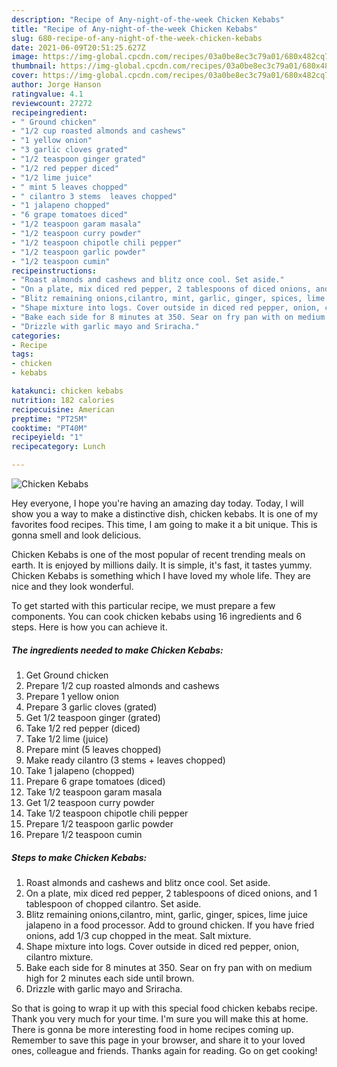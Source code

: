 ```yaml
---
description: "Recipe of Any-night-of-the-week Chicken Kebabs"
title: "Recipe of Any-night-of-the-week Chicken Kebabs"
slug: 680-recipe-of-any-night-of-the-week-chicken-kebabs
date: 2021-06-09T20:51:25.627Z
image: https://img-global.cpcdn.com/recipes/03a0be8ec3c79a01/680x482cq70/chicken-kebabs-recipe-main-photo.jpg
thumbnail: https://img-global.cpcdn.com/recipes/03a0be8ec3c79a01/680x482cq70/chicken-kebabs-recipe-main-photo.jpg
cover: https://img-global.cpcdn.com/recipes/03a0be8ec3c79a01/680x482cq70/chicken-kebabs-recipe-main-photo.jpg
author: Jorge Hanson
ratingvalue: 4.1
reviewcount: 27272
recipeingredient:
- " Ground chicken"
- "1/2 cup roasted almonds and cashews"
- "1 yellow onion"
- "3 garlic cloves grated"
- "1/2 teaspoon ginger grated"
- "1/2 red pepper diced"
- "1/2 lime juice"
- " mint 5 leaves chopped"
- " cilantro 3 stems  leaves chopped"
- "1 jalapeno chopped"
- "6 grape tomatoes diced"
- "1/2 teaspoon garam masala"
- "1/2 teaspoon curry powder"
- "1/2 teaspoon chipotle chili pepper"
- "1/2 teaspoon garlic powder"
- "1/2 teaspoon cumin"
recipeinstructions:
- "Roast almonds and cashews and blitz once cool. Set aside."
- "On a plate, mix diced red pepper, 2 tablespoons of diced onions, and 1 tablespoon of chopped cilantro. Set aside."
- "Blitz remaining onions,cilantro, mint, garlic, ginger, spices, lime juice jalapeno in a food processor. Add to ground chicken. If you have fried onions, add 1/3 cup chopped in the meat. Salt mixture."
- "Shape mixture into logs. Cover outside in diced red pepper, onion, cilantro mixture."
- "Bake each side for 8 minutes at 350. Sear on fry pan with on medium high for 2 minutes each side until brown."
- "Drizzle with garlic mayo and Sriracha."
categories:
- Recipe
tags:
- chicken
- kebabs

katakunci: chicken kebabs 
nutrition: 182 calories
recipecuisine: American
preptime: "PT25M"
cooktime: "PT40M"
recipeyield: "1"
recipecategory: Lunch

---
```



![Chicken Kebabs](https://img-global.cpcdn.com/recipes/03a0be8ec3c79a01/680x482cq70/chicken-kebabs-recipe-main-photo.jpg)

Hey everyone, I hope you're having an amazing day today. Today, I will show you a way to make a distinctive dish, chicken kebabs. It is one of my favorites food recipes. This time, I am going to make it a bit unique. This is gonna smell and look delicious.

Chicken Kebabs is one of the most popular of recent trending meals on earth. It is enjoyed by millions daily. It is simple, it's fast, it tastes yummy. Chicken Kebabs is something which I have loved my whole life. They are nice and they look wonderful.




To get started with this particular recipe, we must prepare a few components. You can cook chicken kebabs using 16 ingredients and 6 steps. Here is how you can achieve it.

<!--inarticleads1-->

##### The ingredients needed to make Chicken Kebabs:

1. Get  Ground chicken
1. Prepare 1/2 cup roasted almonds and cashews
1. Prepare 1 yellow onion
1. Prepare 3 garlic cloves (grated)
1. Get 1/2 teaspoon ginger (grated)
1. Take 1/2 red pepper (diced)
1. Take 1/2 lime (juice)
1. Prepare  mint (5 leaves chopped)
1. Make ready  cilantro (3 stems + leaves chopped)
1. Take 1 jalapeno (chopped)
1. Prepare 6 grape tomatoes (diced)
1. Take 1/2 teaspoon garam masala
1. Get 1/2 teaspoon curry powder
1. Take 1/2 teaspoon chipotle chili pepper
1. Prepare 1/2 teaspoon garlic powder
1. Prepare 1/2 teaspoon cumin




<!--inarticleads2-->

##### Steps to make Chicken Kebabs:

1. Roast almonds and cashews and blitz once cool. Set aside.
1. On a plate, mix diced red pepper, 2 tablespoons of diced onions, and 1 tablespoon of chopped cilantro. Set aside.
1. Blitz remaining onions,cilantro, mint, garlic, ginger, spices, lime juice jalapeno in a food processor. Add to ground chicken. If you have fried onions, add 1/3 cup chopped in the meat. Salt mixture.
1. Shape mixture into logs. Cover outside in diced red pepper, onion, cilantro mixture.
1. Bake each side for 8 minutes at 350. Sear on fry pan with on medium high for 2 minutes each side until brown.
1. Drizzle with garlic mayo and Sriracha.




So that is going to wrap it up with this special food chicken kebabs recipe. Thank you very much for your time. I'm sure you will make this at home. There is gonna be more interesting food in home recipes coming up. Remember to save this page in your browser, and share it to your loved ones, colleague and friends. Thanks again for reading. Go on get cooking!
